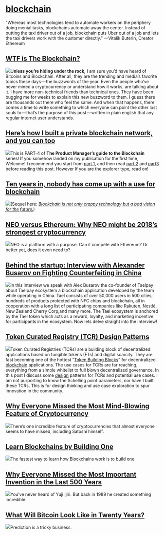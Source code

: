 # [blockchain](https://hackernoon.com/tagged/blockchain)
 "Whereas most technologies tend to automate workers on the periphery doing menial tasks, blockchains automate away the center. Instead of putting the taxi driver out of a job, blockchain puts Uber out of a job and lets the taxi drivers work with the customer directly." —Vitalik Buterin, Creator Ethereum

## [WTF is The Blockchain?](https://hackernoon.com/wtf-is-the-blockchain-1da89ba19348)
![](https://hackernoon.com/hn-images/1*dcRQxEbvbfPa1ESsylcDng.png)<span>U</span><strong>nless you’re hiding under the rock,</strong> I am sure you’d have heard of Bitcoins and Blockchain. After all, they are the trending and media’s favorite topics these days — the buzzwords of the year. Even the people who’ve never mined a cryptocurrency or understand how it works, are talking about it. I have more non-technical friends than technical ones. They have been bugging me for weeks to explain this new buzzword to them. I guess there are thousands out there who feel the same. And when that happens, there comes a time to write something to which everyone can point the other lost souls to — that’s the purpose of this post — written in plain english that any regular internet user understands.

## [Here’s how I built a private blockchain network, and you can too](https://hackernoon.com/heres-how-i-built-a-private-blockchain-network-and-you-can-too-62ca7db556c0)
![](https://hackernoon.com/hn-images/1*tjvQ8XV65JcxIETD53CNDg.jpeg)This is PART-4 of <strong>The Product Manager’s guide to the Blockchain</strong> series! If you somehow landed on my publication for the first time, Welcome! I recommend you start from <a href="https://medium.com/the-time-of-the-product/the-product-managers-guide-to-the-blockchain-part-1-fb95dfb7af31" target="_blank">part 1</a>, and then read <a href="https://medium.com/the-time-of-the-product/why-ethereum-when-we-already-have-bitcoins-blockchain-3359eb7e087e" target="_blank">part 2</a> and <a href="https://hackernoon.com/product-managers-guide-to-blockchain-part-3-fb0cffbff7f8" target="_blank">part3 </a>before reading this post. However If you are the explorer type, read on!

## [Ten years in, nobody has come up with a use for blockchain](https://hackernoon.com/ten-years-in-nobody-has-come-up-with-a-use-case-for-blockchain-ee98c180100)
![](https://hackernoon.com/fallback-feat.png)(Sequel here: <a href="https://medium.com/@kaistinchcombe/decentralized-and-trustless-crypto-paradise-is-actually-a-medieval-hellhole-c1ca122efdec" target="_blank"><em>Blockchain is not only crappy technology but a bad vision for the future.</em></a>)

## [NEO versus Ethereum: Why NEO might be 2018’s strongest cryptocurrency](https://hackernoon.com/neo-versus-ethereum-why-neo-might-be-2018s-strongest-cryptocurrency-79956138bea3)
![](https://hackernoon.com/hn-images/1*oL1HcSo5hPPGf9PW6heUvA.jpeg)NEO is a platform with a purpose. Can it compete with Ethereum? Or better yet, does it even need to?

## [Behind the startup: ​Interview with Alexander Busarov on Fighting Counterfeiting in China ](https://hackernoon.com/behind-the-startup-interview-with-alexander-busarov-on-fighting-counterfeiting-in-china-vk5132pa)
![](https://cdn.hackernoon.com/drafts/gz35f32xx.png)In this interview we speak with Alex Busarov the co-founder of Taelpay about Taelpay ecosystem a blockchain application developed by the team while operating in China. Tael consists of over 50,000 users in 500 cities, hundreds of products protected with NFC chips and blockchain, all in cooperation with a long list of participating companies like Rakuten, Nestlé, New Zealand Cherry Corp,and many more. The Tael ecosystem is anchored by the Tael token which acts as a reward, loyalty, and marketing incentive for participants in the ecosystem. Now lets delve straight into the interview! 

## [Token Curated Registry (TCR) Design Patterns](https://hackernoon.com/token-curated-registry-tcr-design-patterns-4de6d18efa15)
![](https://hackernoon.com/hn-images/1*ns2zugWzrdeYgO_BQBU9QA.jpeg)Token Curated Registries (TCRs) are a building block of decentralized applications based on fungible tokens (FTs) and digital scarcity. They are fast becoming one of the hottest “<a href="https://blog.oceanprotocol.com/towards-a-hierarchy-of-token-building-blocks-6c8dd7b42341" target="_blank">Token Building Blocks</a>” for decentralized <a href="https://hackernoon.com/tagged/blockchain" target="_blank">blockchain</a> applications. The use cases for TCRs are far reaching, everything from a simple whitelist to full blown decentralized governance. In this post I discuss some <a href="https://hackernoon.com/tagged/design" target="_blank">design</a> patterns for TCRs and potential use cases. I am not purporting to know the Schelling point parameters, nor have I built these TCRs. This is for design thinking and use case exploration to spur innovation in the community.

## [Why Everyone Missed the Most Mind-Blowing Feature of Cryptocurrency](https://hackernoon.com/why-everyone-missed-the-most-mind-blowing-feature-of-cryptocurrency-860c3f25f1fb)
![](hn-images/1*-f6Dl0AjwpYi-CVURqlHog.jpeg)There’s one incredible feature of cryptocurrencies that almost everyone seems to have missed, including Satoshi himself.

## [Learn Blockchains by Building One](https://hackernoon.com/learn-blockchains-by-building-one-117428612f46)
![](hn-images/1*zutLn_-fZZhy7Ari-x-JWQ.jpeg)The fastest way to learn how Blockchains work is to build one

## [Why Everyone Missed the Most Important Invention in the Last 500 Years](https://hackernoon.com/why-everyone-missed-the-most-important-invention-in-the-last-500-years-c90b0151c169)
![](https://cdn.hackernoon.com/hn-images/1*cfwHGPFOkzOV71fVfmTodg.jpeg)You’ve never heard of Yuji Ijiri. But back in 1989 he created something incredible.

## [What Will Bitcoin Look Like in Twenty Years?](https://hackernoon.com/what-will-bitcoin-look-like-in-twenty-years-7e75481a798c)
![](https://cdn.hackernoon.com/hn-images/1*9cntgSCQQES9fogbSwWIoQ.jpeg)Prediction is a tricky business.

